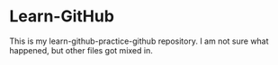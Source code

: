 # Learn-GitHub
This is my learn-github-practice-github repository. I am not sure what happened, but other files got mixed in.
